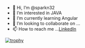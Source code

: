 - 👋 Hi, I’m @sparkn32
- 👀 I’m interested in JAVA
- 🌱 I’m currently learning Angular
- 💞️ I’m looking to collaborate on ...
- 📫 How to reach me ...[LinkedIn](https://www.linkedin.com/in/abhinav-sinha-2a1957a9/)

<!---
sparkn32/sparkn32 is a ✨ special ✨ repository because its `README.md` (this file) appears on your GitHub profile.
You can click the Preview link to take a look at your changes.
--->
[![trophy](https://github-profile-trophy.vercel.app/?username=sparkn32&theme=onedark)](https://github.com/sparkn32/github-profile-trophy)

